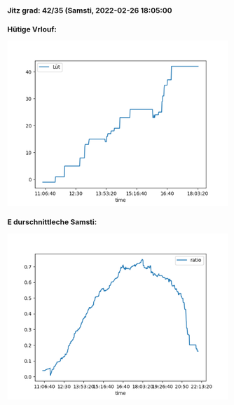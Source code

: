 ### Jitz grad: 42/35 (Samsti, 2022-02-26 18:05:00

### Hütige Vrlouf:
![Graph](Today.png)

### E durschnittleche Samsti:
![Graph](Samsti.png)